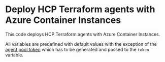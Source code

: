 # Deploy HCP Terraform agents with Azure Container Instances 

This code deploys HCP Terraform agents with Azure Container Instances.

All variables are predefined with default values with the exception of the [agent pool token](https://developer.hashicorp.com/terraform/tutorials/cloud/cloud-agents#create-an-agent-pool) which has to be generated and passed to the `token` variable.
